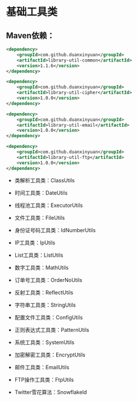 # 基础工具类


## Maven依赖：
```xml
<dependency>
    <groupId>com.github.duanxinyuan</groupId>
    <artifactId>library-util-common</artifactId>
    <version>1.1.6</version>
</dependency>
```
```xml
<dependency>
    <groupId>com.github.duanxinyuan</groupId>
    <artifactId>library-util-cipher</artifactId>
    <version>1.0.0</version>
</dependency>
```
```xml
<dependency>
    <groupId>com.github.duanxinyuan</groupId>
    <artifactId>library-util-email</artifactId>
    <version>1.0.0</version>
</dependency>
```
```xml
<dependency>
    <groupId>com.github.duanxinyuan</groupId>
    <artifactId>library-util-ftp</artifactId>
    <version>1.0.0</version>
</dependency>
```

* 类解析工具类：ClassUtils
* 时间工具类：DateUtils
* 线程池工具类：ExecutorUtils
* 文件工具类：FileUtils
* 身份证号码工具类：IdNumberUtils
* IP工具类：IpUtils
* List工具类：ListUtils
* 数字工具类：MathUtils
* 订单号工具类：OrderNoUtils
* 反射工具类：ReflectUtils
* 字符串工具类：StringUtils
* 配置文件工具类：ConfigUtils
* 正则表达式工具类：PatternUtils
* 系统工具类：SystemUtils

* 加密解密工具类：EncryptUtils

* 邮件工具类：EmailUtils

* FTP操作工具类：FtpUtils

* Twitter雪花算法：SnowflakeId